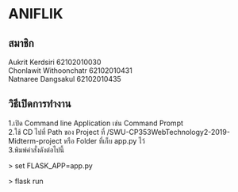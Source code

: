 # ANIFLIK
<h2>สมาชิก</h2>
Aukrit Kerdsiri 62102010030</br>
Chonlawit Withoonchatr 62102010431</br>
Natnaree Dangsakul 62102010435</br>

<h2>วิธีเปิดการทำงาน</h2>
1.เปิด Command line Application เช่น Command Prompt</br>
2.ใช้ CD ไปที่ Path ของ Project ที่ /SWU-CP353WebTechnology2-2019-Midterm-project หรือ Folder ที่เก็บ app.py ไว้</br>
3.พิมพ์คำสั่งดังต่อไปนี้</br>
<p>   > set FLASK_APP=app.py</br></p>
<p>   > flask run</br></p>
